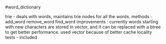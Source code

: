 #word_dictionary

trie -
	deals with words, maintains trie nodes for all the words.
	methods :
		add_word
		remove_word
		find_word
	improvements :
		currently words starting with new characters are stored in vector,
		and it can be replaced with a btree to get better performance.
		used vector because of better cache locality
tests -
	included